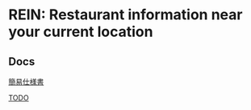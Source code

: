 # REIN: Restaurant information near your current location

## Docs
[簡易仕様書](./doc/簡易仕様書.md)

[TODO](./doc/TODO.md)
